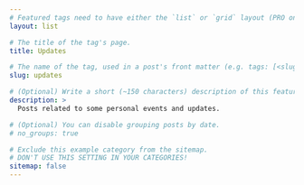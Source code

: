 ```yaml
---
# Featured tags need to have either the `list` or `grid` layout (PRO only).
layout: list

# The title of the tag's page.
title: Updates

# The name of the tag, used in a post's front matter (e.g. tags: [<slug>]).
slug: updates

# (Optional) Write a short (~150 characters) description of this featured tag.
description: >
  Posts related to some personal events and updates.

# (Optional) You can disable grouping posts by date.
# no_groups: true

# Exclude this example category from the sitemap.
# DON'T USE THIS SETTING IN YOUR CATEGORIES!
sitemap: false
---
```

